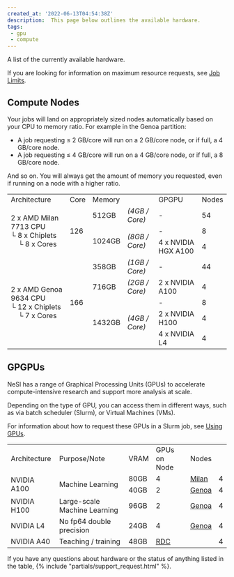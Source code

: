 ```yaml
---
created_at: '2022-06-13T04:54:38Z'
description:  This page below outlines the available hardware.
tags:
 - gpu
 - compute
---
```


A list of the currently available hardware.

If you are looking for information on maximum resource requests, see [Job Limits](Job_Limits.md).

## Compute Nodes

Your jobs will land on appropriately sized nodes automatically based on your CPU to memory ratio. For example in the Genoa partition:

- A job requesting ≤ 2 GB/core will run on a 2 GB/core node, or if full, a 4 GB/core node.
- A job requesting ≤ 4 GB/core will run on a 4 GB/core node, or if full, a 8 GB/core node.

And so on.
You will always get the amount of memory you requested, even if running on a node with a higher ratio.

<table>
    <tr>
        <td>Architecture</td>
        <td>Core</td>
        <td colspan="2">Memory</td>
        <td>GPGPU</td>
        <td>Nodes</td>
    </tr>
    <tr>
        <td rowspan="3">2 x AMD Milan 7713 CPU</br>└ 8 x Chiplets<br>&nbsp;&nbsp;&nbsp;&nbsp;└ 8 x Cores</td>
        <td rowspan="3">126</td>
        <td>512GB</td>
        <td><em>(4GB / Core)</em></td>
        <td>-</td>
        <td>54</td>
    </tr>
    <tr>
        <td rowspan="2">1024GB</td>
        <td rowspan="2"><em>(8GB / Core)<em></td>
        <td>-</td>
        <td>8</td>
    </tr>
    <tr id="gpu-milan-a100">
        <td>4 x NVIDIA HGX A100</td>
        <td>4</td>
    </tr>
    <tr>
        <td rowspan="5">2 x AMD Genoa 9634 CPU</br>└ 12 x Chiplets</br>&nbsp;&nbsp;&nbsp;&nbsp;└ 7 x Cores</td>
        <td rowspan="5">166</td>
        <td>358GB</td>
        <td><em>(1GB / Core)</em></td>
        <td>-</td>
        <td>44</td>
    </tr>
    <tr id="gpu-genoa-a100">
        <td>716GB</td>
        <td><em>(2GB / Core)</em></td>
        <td>2 x NVIDIA A100</td>
        <td>4</td>
    </tr>
    <tr>
        <td rowspan="3">1432GB</td>
        <td rowspan="3"><em>(4GB / Core)</em></td>
        <td>-</td>
        <td>8</td>
    </tr>
    <tr id="gpu-genoa-h100">
        <td>2 x NVIDIA H100</td>
        <td>4</td>
    </tr>
    <tr id="gpu-genoa-l4">
        <td>4 x NVIDIA L4</td>
        <td>4</td>
    </tr>
</table>

## GPGPUs

NeSI has a range of Graphical Processing Units (GPUs) to accelerate compute-intensive research and support more analysis at scale.

Depending on the type of GPU, you can access them in different ways, such as via batch scheduler (Slurm),
or Virtual Machines (VMs).

For information about how to request these GPUs in a Slurm job, see [Using GPUs](GPU_use_on_NeSI.md).

<table>
    <tr>
        <td>Architecture</td>
        <td>Purpose/Note</td>
        <td>VRAM</td>
        <td>GPUs on Node</td>
        <td colspan="2">Nodes</td>
    </tr>
    <tr>
        <td rowspan="2">NVIDIA A100</td>
        <td rowspan="2">Machine Learning</td>
        <td>80GB</td>
        <td>4</td>
        <td><a href="#gpu-milan-a100">Milan</a></td>
        <td>4</td>
    </tr>
    <tr>
        <td>40GB</td>
        <td>2</td>
        <td><a href="#gpu-genoa-a100">Genoa</a></td>
        <td>4</td>
    </tr>
    <tr>
        <td>NVIDIA H100</td>
        <td>Large-scale Machine Learning</td>
        <td>96GB</td>
        <td>2</td>
        <td><a href="#gpu-genoa-h100">Genoa</a></td>
        <td>4</td>
    </tr>
    <tr>
        <td>NVIDIA L4</td>
        <td>No fp64 double precision</td>
        <td>24GB</td>
        <td>4</td>
        <td><a href="#gpu-genoa-l4">Genoa</a></td>
        <td>4</td>
    </tr>
    <tr>
        <td>NVIDIA A40</td>
        <td>Teaching / training</td>
        <td>48GB</td>
        <td><a href="https://docs.nesi.org.nz/Scientific_Computing/Research_Developer_Cloud/User_Guides">RDC</a></td>
        <td></td>
        <td>4</td>
    </tr>
</table>

If you have any questions about hardware or the status of anything listed in the table,
{% include "partials/support_request.html" %}.

